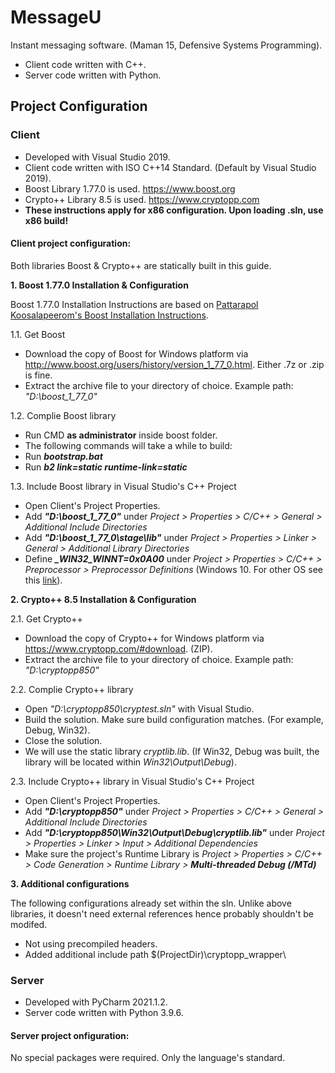 # MessageU
Instant messaging software. (Maman 15, Defensive Systems Programming).
* Client code written with C++.
* Server code written with Python.


## Project Configuration

### Client
* Developed with Visual Studio 2019.
* Client code written with ISO C++14 Standard. (Default by Visual Studio 2019).
* Boost Library 1.77.0 is used. https://www.boost.org
* Crypto++ Library 8.5 is used. https://www.cryptopp.com
* <b>These instructions apply for x86 configuration. Upon loading .sln, use x86 build!</b>

#### Client project configuration:

Both libraries Boost & Crypto++ are statically built in this guide.

<b>1. Boost 1.77.0 Installation & Configuration</b>

Boost 1.77.0 Installation Instructions are based on [Pattarapol Koosalapeerom's Boost Installation Instructions](https://tomkoos.github.io/cpp/boost-vs.html).

1.1. Get Boost
* Download the copy of Boost for Windows platform via http://www.boost.org/users/history/version_1_77_0.html. Either .7z or .zip is fine.
* Extract the archive file to your directory of choice. Example path: <i>"D:\boost_1_77_0\"</i>

1.2. Complie Boost library
* Run CMD <b>as administrator</b> inside boost folder.
* The following commands will take a while to build:
* Run <i><b>bootstrap.bat</b></i> 
* Run <i><b>b2 link=static runtime-link=static </b></i>

1.3. Include Boost library in Visual Studio's C++ Project

* Open Client's Project Properties.
* Add <i><b>"D:\boost_1_77_0\"</b></i> under <i>Project > Properties > C/C++ > General > Additional Include Directories</i>
* Add <i><b>"D:\boost_1_77_0\stage\lib"</b></i> under <i>Project > Properties > Linker > General > Additional Library Directories</i>
* Define <i><b>_WIN32_WINNT=0x0A00</b></i> under <i>Project > Properties > C/C++ > Preprocessor > Preprocessor Definitions</i> (Windows 10. For other OS see this [link](https://docs.microsoft.com/en-us/cpp/porting/modifying-winver-and-win32-winnt?view=msvc-160)).


<b>2. Crypto++ 8.5 Installation & Configuration</b>

2.1. Get Crypto++
* Download the copy of Crypto++ for Windows platform via https://www.cryptopp.com/#download. (ZIP).
* Extract the archive file to your directory of choice. Example path: <i>"D:\cryptopp850\"</i>

2.2. Complie Crypto++ library
* Open <i>"D:\cryptopp850\cryptest.sln"</i> with Visual Studio.
* Build the solution. Make sure build configuration matches. (For example, Debug, Win32).
* Close the solution.
* We will use the static library <i>cryptlib.lib</i>. (If Win32, Debug was built, the library will be located within <i>Win32\Output\Debug</i>).


2.3. Include Crypto++ library in Visual Studio's C++ Project

* Open Client's Project Properties.
* Add <i><b>"D:\cryptopp850\"</b></i> under <i>Project > Properties > C/C++ > General > Additional Include Directories</i>
* Add <i><b>"D:\cryptopp850\Win32\Output\Debug\cryptlib.lib"</b></i> under <i>Project > Properties > Linker > Input > Additional Dependencies</i>
* Make sure the project's Runtime Library is <i>Project > Properties > C/C++ > Code Generation > Runtime Library > <b>Multi-threaded Debug (/MTd)</b></i>

<b>3. Additional configurations</b>

The following configurations already set within the sln. Unlike above libraries, it doesn't need external references hence probably shouldn't be modifed.
* Not using precompiled headers. 
* Added additional include path $(ProjectDir)\cryptopp_wrapper\



### Server
* Developed with PyCharm 2021.1.2.
* Server code written with Python 3.9.6.
#### Server project onfiguration:
No special packages were required. Only the language's standard.


